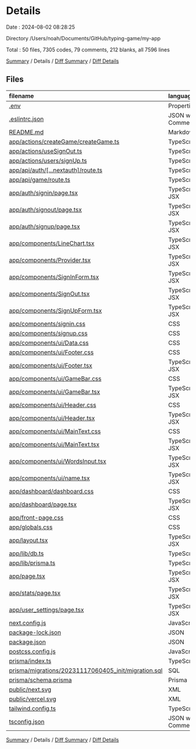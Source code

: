 # Details

Date : 2024-08-02 08:28:25

Directory /Users/noah/Documents/GitHub/typing-game/my-app

Total : 50 files,  7305 codes, 79 comments, 212 blanks, all 7596 lines

[Summary](results.md) / Details / [Diff Summary](diff.md) / [Diff Details](diff-details.md)

## Files
| filename | language | code | comment | blank | total |
| :--- | :--- | ---: | ---: | ---: | ---: |
| [.env](/.env) | Properties | 2 | 4 | 4 | 10 |
| [.eslintrc.json](/.eslintrc.json) | JSON with Comments | 3 | 0 | 1 | 4 |
| [README.md](/README.md) | Markdown | 23 | 0 | 14 | 37 |
| [app/actions/createGame/createGame.ts](/app/actions/createGame/createGame.ts) | TypeScript | 43 | 2 | 11 | 56 |
| [app/actions/useSignOut.ts](/app/actions/useSignOut.ts) | TypeScript | 13 | 2 | 4 | 19 |
| [app/actions/users/signUp.ts](/app/actions/users/signUp.ts) | TypeScript | 22 | 0 | 8 | 30 |
| [app/api/auth/[...nextauth]/route.ts](/app/api/auth/%5B...nextauth%5D/route.ts) | TypeScript | 98 | 0 | 12 | 110 |
| [app/api/game/route.ts](/app/api/game/route.ts) | TypeScript | 43 | 8 | 10 | 61 |
| [app/auth/signin/page.tsx](/app/auth/signin/page.tsx) | TypeScript JSX | 10 | 0 | 3 | 13 |
| [app/auth/signout/page.tsx](/app/auth/signout/page.tsx) | TypeScript JSX | 10 | 0 | 3 | 13 |
| [app/auth/signup/page.tsx](/app/auth/signup/page.tsx) | TypeScript JSX | 10 | 0 | 2 | 12 |
| [app/components/LineChart.tsx](/app/components/LineChart.tsx) | TypeScript JSX | 61 | 1 | 7 | 69 |
| [app/components/Provider.tsx](/app/components/Provider.tsx) | TypeScript JSX | 11 | 0 | 4 | 15 |
| [app/components/SignInForm.tsx](/app/components/SignInForm.tsx) | TypeScript JSX | 74 | 0 | 8 | 82 |
| [app/components/SignOut.tsx](/app/components/SignOut.tsx) | TypeScript JSX | 30 | 3 | 6 | 39 |
| [app/components/SignUpForm.tsx](/app/components/SignUpForm.tsx) | TypeScript JSX | 43 | 0 | 7 | 50 |
| [app/components/signin.css](/app/components/signin.css) | CSS | 51 | 0 | 0 | 51 |
| [app/components/signup.css](/app/components/signup.css) | CSS | 51 | 0 | 0 | 51 |
| [app/components/ui/Data.css](/app/components/ui/Data.css) | CSS | 52 | 1 | 4 | 57 |
| [app/components/ui/Footer.css](/app/components/ui/Footer.css) | CSS | 38 | 1 | 1 | 40 |
| [app/components/ui/Footer.tsx](/app/components/ui/Footer.tsx) | TypeScript JSX | 35 | 0 | 2 | 37 |
| [app/components/ui/GameBar.css](/app/components/ui/GameBar.css) | CSS | 71 | 1 | 3 | 75 |
| [app/components/ui/GameBar.tsx](/app/components/ui/GameBar.tsx) | TypeScript JSX | 100 | 0 | 6 | 106 |
| [app/components/ui/Header.css](/app/components/ui/Header.css) | CSS | 39 | 1 | 3 | 43 |
| [app/components/ui/Header.tsx](/app/components/ui/Header.tsx) | TypeScript JSX | 47 | 0 | 3 | 50 |
| [app/components/ui/MainText.css](/app/components/ui/MainText.css) | CSS | 52 | 1 | 2 | 55 |
| [app/components/ui/MainText.tsx](/app/components/ui/MainText.tsx) | TypeScript JSX | 205 | 17 | 18 | 240 |
| [app/components/ui/WordsInput.tsx](/app/components/ui/WordsInput.tsx) | TypeScript JSX | 16 | 29 | 5 | 50 |
| [app/components/ui/name.tsx](/app/components/ui/name.tsx) | TypeScript JSX | 9 | 0 | 5 | 14 |
| [app/dashboard/dashboard.css](/app/dashboard/dashboard.css) | CSS | 26 | 0 | 1 | 27 |
| [app/dashboard/page.tsx](/app/dashboard/page.tsx) | TypeScript JSX | 22 | 0 | 5 | 27 |
| [app/front-page.css](/app/front-page.css) | CSS | 102 | 0 | 6 | 108 |
| [app/globals.css](/app/globals.css) | CSS | 9 | 0 | 1 | 10 |
| [app/layout.tsx](/app/layout.tsx) | TypeScript JSX | 23 | 0 | 6 | 29 |
| [app/lib/db.ts](/app/lib/db.ts) | TypeScript | 7 | 0 | 4 | 11 |
| [app/lib/prisma.ts](/app/lib/prisma.ts) | TypeScript | 3 | 0 | 2 | 5 |
| [app/page.tsx](/app/page.tsx) | TypeScript JSX | 25 | 0 | 2 | 27 |
| [app/stats/page.tsx](/app/stats/page.tsx) | TypeScript JSX | 29 | 0 | 5 | 34 |
| [app/user_settings/page.tsx](/app/user_settings/page.tsx) | TypeScript JSX | 9 | 0 | 2 | 11 |
| [next.config.js](/next.config.js) | JavaScript | 4 | 1 | 2 | 7 |
| [package-lock.json](/package-lock.json) | JSON | 5,617 | 0 | 1 | 5,618 |
| [package.json](/package.json) | JSON | 47 | 0 | 1 | 48 |
| [postcss.config.js](/postcss.config.js) | JavaScript | 6 | 0 | 1 | 7 |
| [prisma/index.ts](/prisma/index.ts) | TypeScript | 13 | 1 | 3 | 17 |
| [prisma/migrations/20231117060405_init/migration.sql](/prisma/migrations/20231117060405_init/migration.sql) | SQL | 19 | 4 | 6 | 29 |
| [prisma/schema.prisma](/prisma/schema.prisma) | Prisma | 25 | 2 | 5 | 32 |
| [public/next.svg](/public/next.svg) | XML | 1 | 0 | 0 | 1 |
| [public/vercel.svg](/public/vercel.svg) | XML | 1 | 0 | 0 | 1 |
| [tailwind.config.ts](/tailwind.config.ts) | TypeScript | 28 | 0 | 2 | 30 |
| [tsconfig.json](/tsconfig.json) | JSON with Comments | 27 | 0 | 1 | 28 |

[Summary](results.md) / Details / [Diff Summary](diff.md) / [Diff Details](diff-details.md)